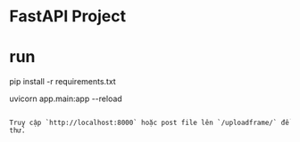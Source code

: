 # FastAPI Project



# run
pip install -r requirements.txt

uvicorn app.main:app --reload
```

Truy cập `http://localhost:8000` hoặc post file lên `/uploadframe/` để thử.
